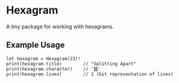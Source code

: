 # Hexagram

A tiny package for working with hexagrams.

## Example Usage
```
let hexagram = Hexagram(23)! 
print(hexagram.title)        // "Splitting Apart"
print(hexagram.character)    // '䷖'
print(hexagram.lines)        // 1 (bit representation of lines)
```
